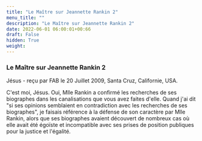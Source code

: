 ```yaml
---
title: "Le Maître sur Jeannette Rankin 2"
menu_title: ""
description: "Le Maître sur Jeannette Rankin 2"
date: 2022-06-01 06:00:01+00:66
draft: False
hidden: True
weight:
---
```

### Le Maître sur Jeannette Rankin 2

Jésus - reçu par FAB le 20 Juillet 2009, Santa Cruz, Californie, USA.

C'est moi, Jésus.
Oui, Mlle Rankin a confirmé les recherches de ses biographes dans les canalisations que vous avez faites d'elle.
Quand j'ai dit "si ses opinions semblaient en contradiction avec les recherches de ses biographes", je faisais référence à la défense de son caractère par Mlle Rankin, alors que ses biographes avaient découvert de nombreux cas où elle avait été égoïste et incompatible avec ses prises de position publiques pour la justice et l'égalité.